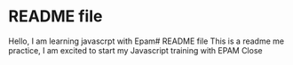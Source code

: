 #  README file

  Hello, I am learning javascrpt with Epam#  README file
  This is a readme me practice, I am excited to start my Javascript training with EPAM
Close
